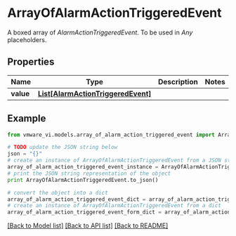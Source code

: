 # ArrayOfAlarmActionTriggeredEvent

A boxed array of *AlarmActionTriggeredEvent*. To be used in *Any* placeholders. 

## Properties
Name | Type | Description | Notes
------------ | ------------- | ------------- | -------------
**value** | [**List[AlarmActionTriggeredEvent]**](AlarmActionTriggeredEvent.md) |  | 

## Example

```python
from vmware_vi.models.array_of_alarm_action_triggered_event import ArrayOfAlarmActionTriggeredEvent

# TODO update the JSON string below
json = "{}"
# create an instance of ArrayOfAlarmActionTriggeredEvent from a JSON string
array_of_alarm_action_triggered_event_instance = ArrayOfAlarmActionTriggeredEvent.from_json(json)
# print the JSON string representation of the object
print ArrayOfAlarmActionTriggeredEvent.to_json()

# convert the object into a dict
array_of_alarm_action_triggered_event_dict = array_of_alarm_action_triggered_event_instance.to_dict()
# create an instance of ArrayOfAlarmActionTriggeredEvent from a dict
array_of_alarm_action_triggered_event_form_dict = array_of_alarm_action_triggered_event.from_dict(array_of_alarm_action_triggered_event_dict)
```
[[Back to Model list]](../README.md#documentation-for-models) [[Back to API list]](../README.md#documentation-for-api-endpoints) [[Back to README]](../README.md)



